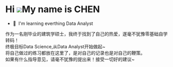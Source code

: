 Hi ![](https://user-images.githubusercontent.com/18350557/176309783-0785949b-9127-417c-8b55-ab5a4333674e.gif)My name is CHEN
================================================================================================================================

* 🧠  I'm learning everthing Data Analyst

作为一名刚毕业的建筑学硕士，我终于找到了自己的热爱，遂毫不犹豫零基础自学转码！  
终极目标Data Science,从Data Analyst开始做起~  
将自己做过的练习都放在这里了，是对自己的记录也是对自己的鞭策。  
如果有什么指导意见，请毫不犹豫的提出来！接受一切好的建议~  
